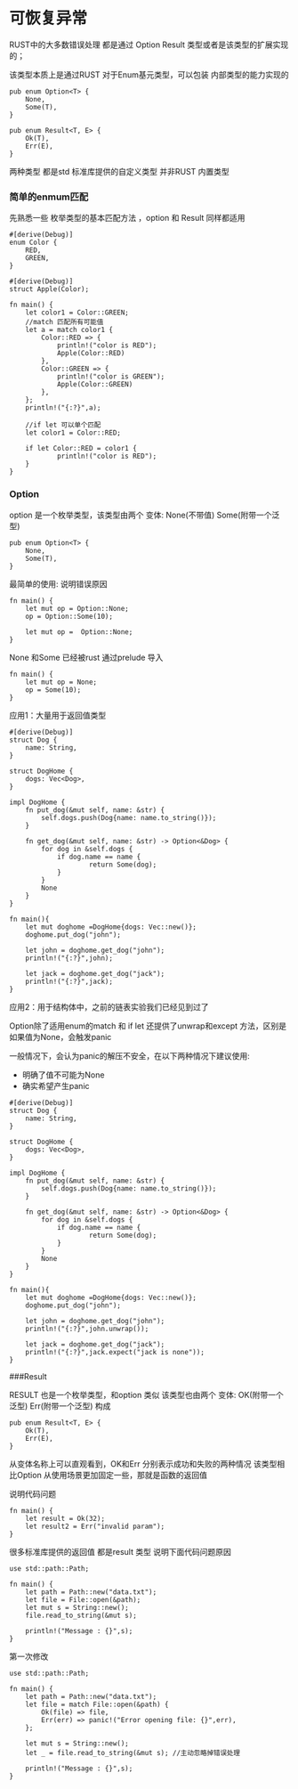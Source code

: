# 可恢复异常

RUST中的大多数错误处理 都是通过 Option Result 类型或者是该类型的扩展实现的；

该类型本质上是通过RUST 对于Enum基元类型，可以包装 内部类型的能力实现的 

```
pub enum Option<T> {
    None,
    Some(T),
}

pub enum Result<T, E> {
    Ok(T),
    Err(E),
}
```

两种类型 都是std 标准库提供的自定义类型 并非RUST 内置类型

### 简单的enmum匹配

先熟悉一些 枚举类型的基本匹配方法 ，option 和 Result 同样都适用 

```
#[derive(Debug)]
enum Color {
	RED,
	GREEN,
}

#[derive(Debug)]
struct Apple(Color);

fn main() {
	let color1 = Color::GREEN;
	//match 匹配所有可能值 
	let a = match color1 {
		Color::RED => {
			println!("color is RED");
			Apple(Color::RED)
		},
		Color::GREEN => {
			println!("color is GREEN");
			Apple(Color::GREEN)
		},
	};
	println!("{:?}",a);
	
	//if let 可以单个匹配 
	let color1 = Color::RED;

	if let Color::RED = color1 {
			println!("color is RED");
	}
}
```


### Option 
option 是一个枚举类型，该类型由两个 变体: None(不带值) Some(附带一个泛型)

```
pub enum Option<T> {
    None,
    Some(T),
}
```

最简单的使用: 说明错误原因

```
fn main() {
	let mut op = Option::None;
	op = Option::Some(10);
	
	let mut op =  Option::None;
}
```

None 和Some 已经被rust 通过prelude 导入
```
fn main() {
	let mut op = None;
	op = Some(10);
}
```

应用1：大量用于返回值类型

```
#[derive(Debug)]
struct Dog {
	name: String,
}

struct DogHome {
	dogs: Vec<Dog>,
}

impl DogHome {
	fn put_dog(&mut self, name: &str) {
        self.dogs.push(Dog{name: name.to_string()});
	}
	
	fn get_dog(&mut self, name: &str) -> Option<&Dog> {
		for dog in &self.dogs {
			if dog.name == name {
                    return Some(dog);
			}
		}
		None
	}
}

fn main(){
	let mut doghome =DogHome{dogs: Vec::new()};
	doghome.put_dog("john");

	let john = doghome.get_dog("john");
	println!("{:?}",john);
	
	let jack = doghome.get_dog("jack");
	println!("{:?}",jack);
}
```

应用2：用于结构体中，之前的链表实验我们已经见到过了 


Option除了适用enum的match 和 if let 还提供了unwrap和except 方法，区别是如果值为None，会触发panic

一般情况下，会认为panic的解压不安全，在以下两种情况下建议使用: 

 - 明确了值不可能为None
 - 确实希望产生panic
  
```
#[derive(Debug)]
struct Dog {
	name: String,
}

struct DogHome {
	dogs: Vec<Dog>,
}

impl DogHome {
	fn put_dog(&mut self, name: &str) {
        self.dogs.push(Dog{name: name.to_string()});
	}
	
	fn get_dog(&mut self, name: &str) -> Option<&Dog> {
		for dog in &self.dogs {
			if dog.name == name {
                    return Some(dog);
			}
		}
		None
	}
}

fn main(){
	let mut doghome =DogHome{dogs: Vec::new()};
	doghome.put_dog("john");

	let john = doghome.get_dog("john");
	println!("{:?}",john.unwrap());
	
	let jack = doghome.get_dog("jack");
	println!("{:?}",jack.expect("jack is none"));
}
```

###Result 

RESULT 也是一个枚举类型，和option 类似 该类型也由两个 变体: OK(附带一个泛型) Err(附带一个泛型) 构成

```
pub enum Result<T, E> {
    Ok(T),
    Err(E),
}
```

从变体名称上可以直观看到，OK和Err 分别表示成功和失败的两种情况 该类型相比Option 从使用场景更加固定一些，那就是函数的返回值 

说明代码问题
```
fn main() {
	let result = Ok(32);
	let result2 = Err("invalid param");
}
```

很多标准库提供的返回值 都是result 类型  说明下面代码问题原因

```
use std::path::Path;

fn main() {
	let path = Path::new("data.txt");
	let file = File::open(&path);
	let mut s = String::new();
	file.read_to_string(&mut s);
	
	println!("Message : {}",s);
}

```

第一次修改
```
use std::path::Path;

fn main() {
	let path = Path::new("data.txt");
	let file = match File::open(&path) {
		Ok(file) => file,
		Err(err) => panic!("Error opening file: {}",err),
	};
	
	let mut s = String::new();
	let _ = file.read_to_string(&mut s); //主动忽略掉错误处理
	
	println!("Message : {}",s);
}
```
